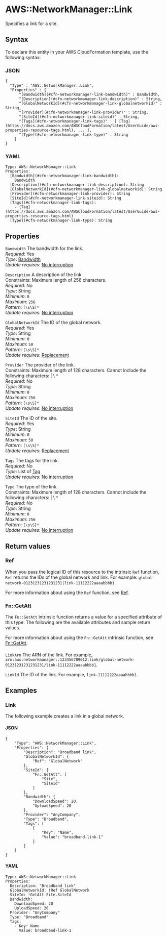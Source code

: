 # AWS::NetworkManager::Link<a name="aws-resource-networkmanager-link"></a>

Specifies a link for a site\.

## Syntax<a name="aws-resource-networkmanager-link-syntax"></a>

To declare this entity in your AWS CloudFormation template, use the following syntax:

### JSON<a name="aws-resource-networkmanager-link-syntax.json"></a>

```
{
  "Type" : "AWS::NetworkManager::Link",
  "Properties" : {
      "[Bandwidth](#cfn-networkmanager-link-bandwidth)" : Bandwidth,
      "[Description](#cfn-networkmanager-link-description)" : String,
      "[GlobalNetworkId](#cfn-networkmanager-link-globalnetworkid)" : String,
      "[Provider](#cfn-networkmanager-link-provider)" : String,
      "[SiteId](#cfn-networkmanager-link-siteid)" : String,
      "[Tags](#cfn-networkmanager-link-tags)" : [ [Tag](https://docs.aws.amazon.com/AWSCloudFormation/latest/UserGuide/aws-properties-resource-tags.html), ... ],
      "[Type](#cfn-networkmanager-link-type)" : String
    }
}
```

### YAML<a name="aws-resource-networkmanager-link-syntax.yaml"></a>

```
Type: AWS::NetworkManager::Link
Properties:
  [Bandwidth](#cfn-networkmanager-link-bandwidth):
    Bandwidth
  [Description](#cfn-networkmanager-link-description): String
  [GlobalNetworkId](#cfn-networkmanager-link-globalnetworkid): String
  [Provider](#cfn-networkmanager-link-provider): String
  [SiteId](#cfn-networkmanager-link-siteid): String
  [Tags](#cfn-networkmanager-link-tags):
    - [Tag](https://docs.aws.amazon.com/AWSCloudFormation/latest/UserGuide/aws-properties-resource-tags.html)
  [Type](#cfn-networkmanager-link-type): String
```

## Properties<a name="aws-resource-networkmanager-link-properties"></a>

`Bandwidth` <a name="cfn-networkmanager-link-bandwidth"></a>
The bandwidth for the link\.  
_Required_: Yes  
_Type_: [Bandwidth](aws-properties-networkmanager-link-bandwidth.md)  
_Update requires_: [No interruption](https://docs.aws.amazon.com/AWSCloudFormation/latest/UserGuide/using-cfn-updating-stacks-update-behaviors.html#update-no-interrupt)

`Description` <a name="cfn-networkmanager-link-description"></a>
A description of the link\.  
Constraints: Maximum length of 256 characters\.  
_Required_: No  
_Type_: String  
_Minimum_: `0`  
_Maximum_: `256`  
_Pattern_: `[\s\S]*`  
_Update requires_: [No interruption](https://docs.aws.amazon.com/AWSCloudFormation/latest/UserGuide/using-cfn-updating-stacks-update-behaviors.html#update-no-interrupt)

`GlobalNetworkId` <a name="cfn-networkmanager-link-globalnetworkid"></a>
The ID of the global network\.  
_Required_: Yes  
_Type_: String  
_Minimum_: `0`  
_Maximum_: `50`  
_Pattern_: `[\s\S]*`  
_Update requires_: [Replacement](https://docs.aws.amazon.com/AWSCloudFormation/latest/UserGuide/using-cfn-updating-stacks-update-behaviors.html#update-replacement)

`Provider` <a name="cfn-networkmanager-link-provider"></a>
The provider of the link\.  
Constraints: Maximum length of 128 characters\. Cannot include the following characters: \| \\ ^  
_Required_: No  
_Type_: String  
_Minimum_: `0`  
_Maximum_: `256`  
_Pattern_: `[\s\S]*`  
_Update requires_: [No interruption](https://docs.aws.amazon.com/AWSCloudFormation/latest/UserGuide/using-cfn-updating-stacks-update-behaviors.html#update-no-interrupt)

`SiteId` <a name="cfn-networkmanager-link-siteid"></a>
The ID of the site\.  
_Required_: Yes  
_Type_: String  
_Minimum_: `0`  
_Maximum_: `50`  
_Pattern_: `[\s\S]*`  
_Update requires_: [Replacement](https://docs.aws.amazon.com/AWSCloudFormation/latest/UserGuide/using-cfn-updating-stacks-update-behaviors.html#update-replacement)

`Tags` <a name="cfn-networkmanager-link-tags"></a>
The tags for the link\.  
_Required_: No  
_Type_: List of [Tag](https://docs.aws.amazon.com/AWSCloudFormation/latest/UserGuide/aws-properties-resource-tags.html)  
_Update requires_: [No interruption](https://docs.aws.amazon.com/AWSCloudFormation/latest/UserGuide/using-cfn-updating-stacks-update-behaviors.html#update-no-interrupt)

`Type` <a name="cfn-networkmanager-link-type"></a>
The type of the link\.  
Constraints: Maximum length of 128 characters\. Cannot include the following characters: \| \\ ^  
_Required_: No  
_Type_: String  
_Minimum_: `0`  
_Maximum_: `256`  
_Pattern_: `[\s\S]*`  
_Update requires_: [No interruption](https://docs.aws.amazon.com/AWSCloudFormation/latest/UserGuide/using-cfn-updating-stacks-update-behaviors.html#update-no-interrupt)

## Return values<a name="aws-resource-networkmanager-link-return-values"></a>

### Ref<a name="aws-resource-networkmanager-link-return-values-ref"></a>

When you pass the logical ID of this resource to the intrinsic `Ref` function, `Ref` returns the IDs of the global network and link\. For example: `global-network-01231231231231231|link-11112222aaaabbbb1`\.

For more information about using the `Ref` function, see [Ref](https://docs.aws.amazon.com/AWSCloudFormation/latest/UserGuide/intrinsic-function-reference-ref.html)\.

### Fn::GetAtt<a name="aws-resource-networkmanager-link-return-values-fn--getatt"></a>

The `Fn::GetAtt` intrinsic function returns a value for a specified attribute of this type\. The following are the available attributes and sample return values\.

For more information about using the `Fn::GetAtt` intrinsic function, see [Fn::GetAtt](https://docs.aws.amazon.com/AWSCloudFormation/latest/UserGuide/intrinsic-function-reference-getatt.html)\.

#### <a name="aws-resource-networkmanager-link-return-values-fn--getatt-fn--getatt"></a>

`LinkArn` <a name="LinkArn-fn::getatt"></a>
The ARN of the link\. For example, `arn:aws:networkmanager::123456789012:link/global-network-01231231231231231/link-11112222aaaabbbb1`\.

`LinkId` <a name="LinkId-fn::getatt"></a>
The ID of the link\. For example, `link-11112222aaaabbbb1`\.

## Examples<a name="aws-resource-networkmanager-link--examples"></a>

### Link<a name="aws-resource-networkmanager-link--examples--Link"></a>

The following example creates a link in a global network\.

#### JSON<a name="aws-resource-networkmanager-link--examples--Link--json"></a>

```
{
    "Type": "AWS::NetworkManager::Link",
    "Properties": {
        "Description": "Broadband link",
        "GlobalNetworkId": {
            "Ref": "GlobalNetwork"
        },
        "SiteId": {
            "Fn::GetAtt": [
                "Site",
                "SiteId"
            ]
        },
        "Bandwidth": {
            "DownloadSpeed": 20,
            "UploadSpeed": 20
        },
        "Provider": "AnyCompany",
        "Type": "Broadband",
        "Tags": [
            {
                "Key": "Name",
                "Value": "broadband-link-1"
            }
        ]
    }
}
```

#### YAML<a name="aws-resource-networkmanager-link--examples--Link--yaml"></a>

```
Type: AWS::NetworkManager::Link
Properties:
  Description: "Broadband link"
  GlobalNetworkId: !Ref GlobalNetwork
  SiteId: !GetAtt Site.SiteId
  Bandwidth:
    DownloadSpeed: 20
    UploadSpeed: 20
  Provider: "AnyCompany"
  Type: "Broadband"
  Tags:
    - Key: Name
      Value: broadband-link-1
```
